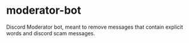 # moderator-bot
Discord Moderator bot, meant to remove messages that contain explicit words and discord scam messages.

